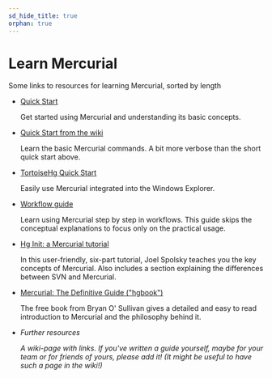 ```yaml
---
sd_hide_title: true
orphan: true
---
```


# Learn Mercurial

Some links to resources for learning Mercurial, sorted by length

- [Quick Start](./quickstart.md)

  Get started using Mercurial and understanding its basic concepts.

- [Quick Start from the wiki](https://www.mercurial-scm.org/wiki/QuickStart)

  Learn the basic Mercurial commands. A bit more verbose than the short quick start
  above.

- [TortoiseHg Quick Start](https://tortoisehg.readthedocs.org/en/latest/quick.html)

  Easily use Mercurial integrated into the Windows Explorer.

- [Workflow guide](./guide.md)

  Learn using Mercurial step by step in workflows. This guide skips the conceptual
  explanations to focus only on the practical usage.

- [Hg Init: a Mercurial tutorial](http://hginit.com/)

  In this user-friendly, six-part tutorial, Joel Spolsky teaches you the key concepts of
  Mercurial. Also includes a section explaining the differences between SVN and
  Mercurial.

- [Mercurial: The Definitive Guide ("hgbook")](http://book.mercurial-scm.org/)

  The free book from Bryan O' Sullivan gives a detailed and easy to read introduction to
  Mercurial and the philosophy behind it.

- *Further resources*

  *A wiki-page with links. If you've written a guide yourself, maybe for your team or for
  friends of yours, please add it! (It might be useful to have such a page in the wiki!)*
